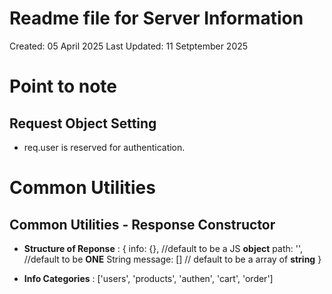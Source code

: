 # Readme file for Server Information 
Created: 05 April 2025
Last Updated: 11 Setptember 2025

# Point to note 
## Request Object Setting
* req.user is reserved for authentication.



# Common Utilities
## Common Utilities -  Response Constructor 
* **Structure of Reponse** : 
    {
        info: {}, //default to be a JS **object**
        path: '', //default to be **ONE** String
        message: [] // default to be a array of **string** 
    }

* **Info Categories** : ['users', 'products', 'authen', 'cart', 'order']




 
